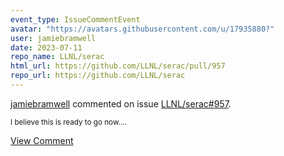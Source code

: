 ```yaml
---
event_type: IssueCommentEvent
avatar: "https://avatars.githubusercontent.com/u/17935880?"
user: jamiebramwell
date: 2023-07-11
repo_name: LLNL/serac
html_url: https://github.com/LLNL/serac/pull/957
repo_url: https://github.com/LLNL/serac
---
```


<a href='https://github.com/jamiebramwell' target='_blank'>jamiebramwell</a> commented on issue <a href='https://github.com/LLNL/serac/pull/957' target='_blank'>LLNL/serac#957</a>.

<small>I believe this is ready to go now....</small>

<a href='https://github.com/LLNL/serac/pull/957' target='_blank'>View Comment</a>